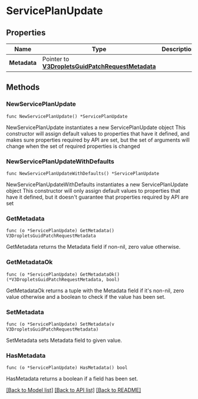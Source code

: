 # ServicePlanUpdate

## Properties

Name | Type | Description | Notes
------------ | ------------- | ------------- | -------------
**Metadata** | Pointer to [**V3DropletsGuidPatchRequestMetadata**](V3DropletsGuidPatchRequestMetadata.md) |  | [optional] 

## Methods

### NewServicePlanUpdate

`func NewServicePlanUpdate() *ServicePlanUpdate`

NewServicePlanUpdate instantiates a new ServicePlanUpdate object
This constructor will assign default values to properties that have it defined,
and makes sure properties required by API are set, but the set of arguments
will change when the set of required properties is changed

### NewServicePlanUpdateWithDefaults

`func NewServicePlanUpdateWithDefaults() *ServicePlanUpdate`

NewServicePlanUpdateWithDefaults instantiates a new ServicePlanUpdate object
This constructor will only assign default values to properties that have it defined,
but it doesn't guarantee that properties required by API are set

### GetMetadata

`func (o *ServicePlanUpdate) GetMetadata() V3DropletsGuidPatchRequestMetadata`

GetMetadata returns the Metadata field if non-nil, zero value otherwise.

### GetMetadataOk

`func (o *ServicePlanUpdate) GetMetadataOk() (*V3DropletsGuidPatchRequestMetadata, bool)`

GetMetadataOk returns a tuple with the Metadata field if it's non-nil, zero value otherwise
and a boolean to check if the value has been set.

### SetMetadata

`func (o *ServicePlanUpdate) SetMetadata(v V3DropletsGuidPatchRequestMetadata)`

SetMetadata sets Metadata field to given value.

### HasMetadata

`func (o *ServicePlanUpdate) HasMetadata() bool`

HasMetadata returns a boolean if a field has been set.


[[Back to Model list]](../README.md#documentation-for-models) [[Back to API list]](../README.md#documentation-for-api-endpoints) [[Back to README]](../README.md)


